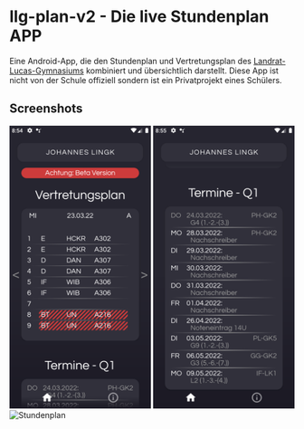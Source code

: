 # llg-plan-v2 - Die live Stundenplan APP
Eine Android-App, die den Stundenplan und Vertretungsplan des [Landrat-Lucas-Gymnasiums](https://www.landrat-lucas.org/) kombiniert und übersichtlich darstellt. Diese App ist nicht von der Schule offiziell sondern ist ein Privatprojekt eines Schülers.

## Screenshots

<img src="https://github.com/joh-lin/llg-plan-v2/raw/main/LLGPlanV2/screenshots/Screenshot_20220323_205442.png" alt="Übersicht" style="height: 500px"> <img src="https://github.com/joh-lin/llg-plan-v2/blob/main/LLGPlanV2/screenshots/Screenshot_20220323_205514.png" alt="Termine" style="height: 500px"> <img src="https://github.com/joh-lin/llg-plan-v2/blob/main/LLGPlanV2/screenshots/Screenshot_20220323_205530.png" alt="Stundenplan" style="height: 500px">
